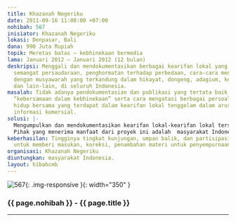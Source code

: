 ```yaml
---
title: Khazanah Negeriku
date: 2011-09-16 11:08:00 +07:00
nohibah: 567
inisiator: Khazanah Negeriku
lokasi: Denpasar, Bali
dana: 990 Juta Rupiah
topik: Meretas batas – kebhinekaan bermedia
lama: Januari 2012 – Januari 2012 (12 bulan)
deskripsi: Menggali dan mendokumentasikan berbagai kearifan lokal yang mengususng
  semangat persaudaraan, penghormatan terhadap perbedaan, cara-cara mengatasi masalah
  dengan musyawarah yang terkandung dalam hikayat, dongeng, adagium, kebiasaan, tradisi
  dan lain-lain, di seluruh Indonesia.
masalah: Tidak adanya pendokumentasian dan publikasi yang tertata baik membuat semangat
  “kebersamaan dalam kebhinekaan” serta cara mengatasi berbagai persoalan-persoalan
  hidup bersama yang terdapat dalam kearifan lokal tenggelam dalam arus besar industri
  informasi komersial.
solusi: |-
  Mengumpulkan dan mendokumentasikan kearifan lokal-kearifan lokal tersebut dan mempublikasikannya dalam sebuah situs internet sehingga menjadi semacam ensikopedia terbuka yang dapat dirujuk oleh siapa saja terutama dalam penyelesaian suatu masalah.
  Pihak yang menerima manfaat dari proyek ini adalah  masyarakat Indonesia.
keberhasilan: Tingginya tingkat kunjungan, umpan balik, dan partisipasi masyarakat
  untuk memberi masukan, koreksi, penambahan materi untuk penyempurnaan situs ini.
organisasi: Khazanah Negeriku
diuntungkan: masyarakat Indonesia.
layout: hibahcmb
---
```


![567](/static/img/hibahcmb/567.png){: .img-responsive }{: width="350" }

### {{ page.nohibah }} - {{ page.title }}

---
